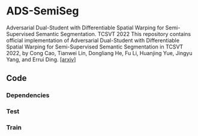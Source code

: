 # ADS-SemiSeg
Adversarial Dual-Student with Differentiable Spatial Warping for Semi-Supervised Semantic Segmentation. TCSVT 2022
This repository contains official implementation of Adversarial Dual-Student with Differentiable Spatial Warping for Semi-Supervised Semantic Segmentation in TCSVT 2022, by Cong Cao, Tianwei Lin, Dongliang He, Fu Li, Huanjing Yue, Jingyu Yang, and Errui Ding. [[arxiv]](https://arxiv.org/abs/2203.02792)

## Code

### Dependencies

### Test

### Train
